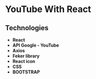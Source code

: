 # YouTube With React

## Technologies

- **React**
- **API Google - YouTube**
- **Axios**
- **Feker library**
- **React icon**
- **CSS**
- **BOOTSTRAP**
